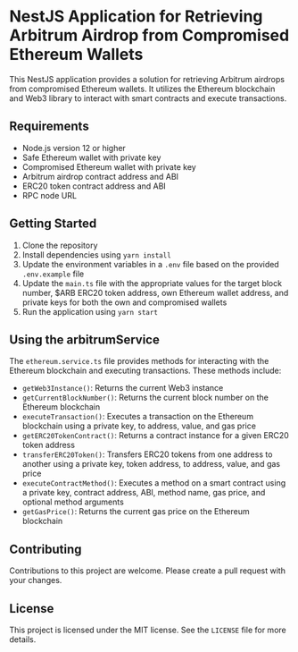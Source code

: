 # NestJS Application for Retrieving Arbitrum Airdrop from Compromised Ethereum Wallets

This NestJS application provides a solution for retrieving Arbitrum airdrops from compromised Ethereum wallets. It utilizes the Ethereum blockchain and Web3 library to interact with smart contracts and execute transactions.

## Requirements

- Node.js version 12 or higher
- Safe Ethereum wallet with private key
- Compromised Ethereum wallet with private key
- Arbitrum airdrop contract address and ABI
- ERC20 token contract address and ABI
- RPC node URL

## Getting Started

1. Clone the repository
2. Install dependencies using `yarn install`
3. Update the environment variables in a `.env` file based on the provided `.env.example` file
4. Update the `main.ts` file with the appropriate values for the target block number, $ARB ERC20 token address, own Ethereum wallet address, and private keys for both the own and compromised wallets
5. Run the application using `yarn start`

## Using the arbitrumService

The `ethereum.service.ts` file provides methods for interacting with the Ethereum blockchain and executing transactions. These methods include:

- `getWeb3Instance()`: Returns the current Web3 instance
- `getCurrentBlockNumber()`: Returns the current block number on the Ethereum blockchain
- `executeTransaction()`: Executes a transaction on the Ethereum blockchain using a private key, to address, value, and gas price
- `getERC20TokenContract()`: Returns a contract instance for a given ERC20 token address
- `transferERC20Token()`: Transfers ERC20 tokens from one address to another using a private key, token address, to address, value, and gas price
- `executeContractMethod()`: Executes a method on a smart contract using a private key, contract address, ABI, method name, gas price, and optional method arguments
- `getGasPrice()`: Returns the current gas price on the Ethereum blockchain

## Contributing

Contributions to this project are welcome. Please create a pull request with your changes.

## License

This project is licensed under the MIT license. See the `LICENSE` file for more details.
